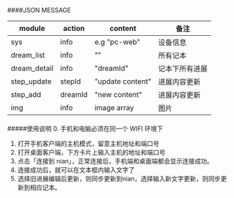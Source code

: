 ####JSON MESSAGE

module | action | content | 备注
------------ | ------------- | ------------ | ------------
sys | info  | e.g "pc-web" | 设备信息
dream_list | info  | "" | 所有记本
dream_detail | info  | "dreamId" | 记本下所有进展
step_update | stepId  | "update content" | 进展内容更新
step_add | dreamId  | "new content" | 进展内容更新
img | info  | image array | 图片

####
#####使用说明
0. 手机和电脑必须在同一个 WIFI 环境下
1. 打开手机客户端的主机模式，留意主机地址和端口号  
2. 打开桌面客户端，下方卡片上输入主机的地址和端口号
3. 点击「连接到 nian」，正常连接后，手机端和桌面端都会显示连接成功。
4. 连接成功后，就可以在文本框内输入文字了
5. 选择旧进展编辑后更新，则同步更新到nian，选择输入新文字更新，则同步更新到相应记本。
